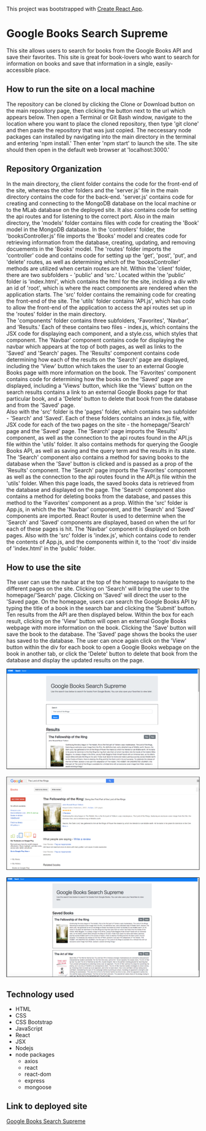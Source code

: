 This project was bootstrapped with [Create React App](https://github.com/facebook/create-react-app).

# Google Books Search Supreme
This site allows users to search for books from the Google Books API and save their favorites. This site is great for book-lovers who want to search for information on books and save that information in a single, easily-accessible place.

## How to run the site on a local machine
The repository can be cloned by clicking the Clone or Download button on the main repository page, then clicking the button next to the url which appears below. Then open a Terminal or Git Bash window, navigate to the location where you want to place the cloned repository, then type 'git clone' and then paste the repository that was just copied. The neccessary node packages can installed by navigating into the main directory in the terminal and entering 'npm install.' Then enter 'npm start' to launch the site. The site should then open in the default web browser at 'localhost:3000.'

## Repository Organization
In the main directory, the client folder contains the code for the front-end of the site, whereas the other folders and the 'server.js' file in the main directory contains the code for the back-end. 'server.js' contains code for creating and connecting to the MongoDB database on the local machine or to the MLab database on the deployed site. It also contains code for setting the api routes and for listening to the correct port. Also in the main directory, the 'models' folder contains files with code for creating the 'Book' model in the MongoDB database. In the 'controllers' folder, the 'booksController.js' file imports the 'Books' model and creates code for retrieving information from the database, creating, updating, and removing docuements in the 'Books' model. The 'routes' folder imports the 'controller' code and contains code for setting up the 'get', 'post', 'put', and 'delete' routes, as well as determining which of the 'booksController' methods are utilized when certain routes are hit. 
Within the 'client' folder, there are two subfolders - 'public' and 'src.' Located within the 'public' folder is 'index.html', which contains the html for the site, inclding a div with an id of 'root', which is where the react components are rendered when the application starts. 
The 'src' folder contains the remaining code for creating the front-end of the site. The 'utils' folder contains 'API.js', which has code to allow the front-end of the application to access the api routes set up in the 'routes' folder in the main directory.  
The 'components' folder contains three subfolders, 'Favorites', 'Navbar', and 'Results.' Each of these contains two files - index.js, which contains the JSX code for displaying each component, and a style.css, which styles that component. The 'Navbar' component contains code for displaying the navbar which appears at the top of both pages, as well as links to the 'Saved' and 'Search' pages. The 'Results' component contains code determining how each of the results on the 'Search' page are displayed, including the 'View' button which takes the user to an external Google Books page with more information on the book. The 'Favorites' component contains code for determining how the books on the 'Saved' page are displayed, including a 'Views' button, which like the 'Views' button on the search results contains a link to an external Google Books page for that particular book, and a 'Delete' button to delete that book from the database and from the 'Saved' page.  
Also with the 'src' folder is the 'pages' folder, which contains two subfolder - 'Search' and 'Saved'. Each of these folders contains an index.js file, with JSX code for each of the two pages on the site - the homepage/'Search' page and the 'Saved' page. The 'Search' page imports the 'Results' component, as well as the connection to the api routes found in the API.js file within the 'utils' folder. It also contains methods for querying the Google Books API, as well as saving and the query term and the results in its state. The 'Search' component also contains a method for saving books to the database when the 'Save' button is clicked and is passed as a prop of the 'Results' component. The 'Search' page imports the 'Favorites' component as well as the connection to the api routes found in the API.js file within the 'utils' folder. When this page loads, the saved books data is retrieved from the database and displayed on the page. The 'Search' component also contains a method for deleting books from the database, and passes this method to the 'Favorites' component as a prop. 
Within the 'src' folder is App.js, in which the the 'Navbar' component, and the 'Search' and 'Saved' components are imported. React Router is used to determine when the 'Search' and 'Saved' components are displayed, based on when the url for each of these pages is hit. The 'Navbar' component is displayed on both pages. Also with the 'src' folder is 'index.js', which contains code to render the contents of App.js, and the components within it, to the 'root' div inside of 'index.html' in the 'public' folder.  

## How to use the site
The user can use the navbar at the top of the homepage to navigate to the different pages on the site. Clicking on 'Search' will bring the user to the homepage/'Search' page. Clicking on 'Saved' will direct the user to the 'Saved page. On the homepage, users can search the Google Books API by typing the title of a book in the search bar and clicking the 'Submit' button. Ten results from the API are then displayed below. Within the box for each result, clicking on the 'View' button will open an external Google Books webpage with more information on the book. Clicking the 'Save' button will save the book to the database. The 'Saved' page shows the books the user has saved to the database. The user can once again click on the 'View' button within the div for each book to open a Google Books webpage on the book in another tab, or click the 'Delete' button to delete that book from the database and display the updated results on the page.  

![Image 1](./images/image-1.png)
<br><br>
![Image 2](./images/image-2.png)
<br><br>
![Image 3](./images/image-3.png)

## Technology used
* HTML
* CSS
* CSS Bootstrap
* JavaScript
* React
* JSX
* Nodejs
* node packages
   * axios
   * react
   * react-dom
   * express
   * mongoose
  
## Link to deployed site
<a href="https://google-books-supreme.herokuapp.com/">Google Books Search Supreme</a>

